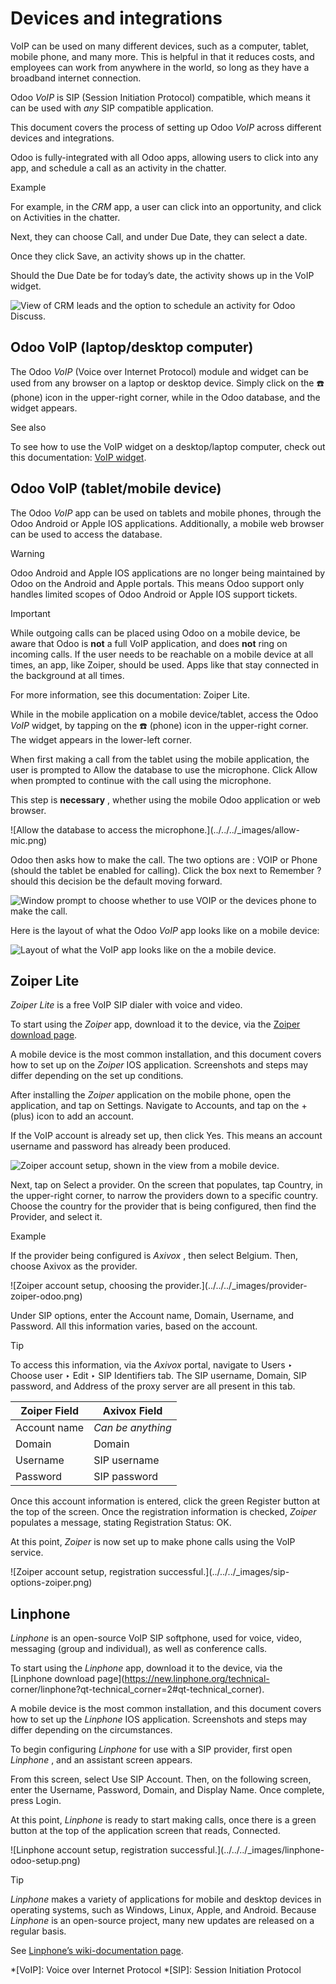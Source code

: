 # Devices and integrations

VoIP can be used on many different devices, such as a computer, tablet, mobile
phone, and many more. This is helpful in that it reduces costs, and employees
can work from anywhere in the world, so long as they have a broadband internet
connection.

Odoo _VoIP_ is SIP (Session Initiation Protocol) compatible, which means it
can be used with _any_ SIP compatible application.

This document covers the process of setting up Odoo _VoIP_ across different
devices and integrations.

Odoo is fully-integrated with all Odoo apps, allowing users to click into any
app, and schedule a call as an activity in the chatter.

Example

For example, in the _CRM_ app, a user can click into an opportunity, and click
on Activities in the chatter.

Next, they can choose Call, and under Due Date, they can select a date.

Once they click Save, an activity shows up in the chatter.

Should the Due Date be for today’s date, the activity shows up in the VoIP
widget.

![View of CRM leads and the option to schedule an activity for Odoo
Discuss.](../../../_images/crm-voip-widget.png)

## Odoo VoIP (laptop/desktop computer)

The Odoo _VoIP_ (Voice over Internet Protocol) module and widget can be used
from any browser on a laptop or desktop device. Simply click on the ☎️ (phone)
icon in the upper-right corner, while in the Odoo database, and the widget
appears.

See also

To see how to use the VoIP widget on a desktop/laptop computer, check out this
documentation: [VoIP widget](voip_widget.html).

## Odoo VoIP (tablet/mobile device)

The Odoo _VoIP_ app can be used on tablets and mobile phones, through the Odoo
Android or Apple IOS applications. Additionally, a mobile web browser can be
used to access the database.

Warning

Odoo Android and Apple IOS applications are no longer being maintained by Odoo
on the Android and Apple portals. This means Odoo support only handles limited
scopes of Odoo Android or Apple IOS support tickets.

Important

While outgoing calls can be placed using Odoo on a mobile device, be aware
that Odoo is **not** a full VoIP application, and does **not** ring on
incoming calls. If the user needs to be reachable on a mobile device at all
times, an app, like Zoiper, should be used. Apps like that stay connected in
the background at all times.

For more information, see this documentation: Zoiper Lite.

While in the mobile application on a mobile device/tablet, access the Odoo
_VoIP_ widget, by tapping on the ☎️ (phone) icon in the upper-right corner.
The widget appears in the lower-left corner.

When first making a call from the tablet using the mobile application, the
user is prompted to Allow the database to use the microphone. Click Allow when
prompted to continue with the call using the microphone.

This step is **necessary** , whether using the mobile Odoo application or web
browser.

![Allow the database to access the microphone.](../../../_images/allow-
mic.png)

Odoo then asks how to make the call. The two options are : VOIP or Phone
(should the tablet be enabled for calling). Click the box next to Remember ?
should this decision be the default moving forward.

![Window prompt to choose whether to use VOIP or the devices phone to make the
call.](../../../_images/voip-phone.png)

Here is the layout of what the Odoo _VoIP_ app looks like on a mobile device:

![Layout of what the VoIP app looks like on the a mobile
device.](../../../_images/voip-odoo-dashboard.png)

## Zoiper Lite

_Zoiper Lite_ is a free VoIP SIP dialer with voice and video.

To start using the _Zoiper_ app, download it to the device, via the [Zoiper
download page](https://www.zoiper.com/en/voip-softphone/download/current).

A mobile device is the most common installation, and this document covers how
to set up on the _Zoiper_ IOS application. Screenshots and steps may differ
depending on the set up conditions.

After installing the _Zoiper_ application on the mobile phone, open the
application, and tap on Settings. Navigate to Accounts, and tap on the \+
(plus) icon to add an account.

If the VoIP account is already set up, then click Yes. This means an account
username and password has already been produced.

![Zoiper account setup, shown in the view from a mobile
device.](../../../_images/account-settings-zoiper-group.png)

Next, tap on Select a provider. On the screen that populates, tap Country, in
the upper-right corner, to narrow the providers down to a specific country.
Choose the country for the provider that is being configured, then find the
Provider, and select it.

Example

If the provider being configured is _Axivox_ , then select Belgium. Then,
choose Axivox as the provider.

![Zoiper account setup, choosing the provider.](../../../_images/provider-
zoiper-odoo.png)

Under SIP options, enter the Account name, Domain, Username, and Password. All
this information varies, based on the account.

Tip

To access this information, via the _Axivox_ portal, navigate to Users ‣
Choose user ‣ Edit ‣ SIP Identifiers tab. The SIP username, Domain, SIP
password, and Address of the proxy server are all present in this tab.

Zoiper Field | Axivox Field  
---|---  
Account name | _Can be anything_  
Domain | Domain  
Username | SIP username  
Password | SIP password  
  
Once this account information is entered, click the green Register button at
the top of the screen. Once the registration information is checked, _Zoiper_
populates a message, stating Registration Status: OK.

At this point, _Zoiper_ is now set up to make phone calls using the VoIP
service.

![Zoiper account setup, registration successful.](../../../_images/sip-
options-zoiper.png)

## Linphone

_Linphone_ is an open-source VoIP SIP softphone, used for voice, video,
messaging (group and individual), as well as conference calls.

To start using the _Linphone_ app, download it to the device, via the
[Linphone download page](https://new.linphone.org/technical-
corner/linphone?qt-technical_corner=2#qt-technical_corner).

A mobile device is the most common installation, and this document covers how
to set up the _Linphone_ IOS application. Screenshots and steps may differ
depending on the circumstances.

To begin configuring _Linphone_ for use with a SIP provider, first open
_Linphone_ , and an assistant screen appears.

From this screen, select Use SIP Account. Then, on the following screen, enter
the Username, Password, Domain, and Display Name. Once complete, press Login.

At this point, _Linphone_ is ready to start making calls, once there is a
green button at the top of the application screen that reads, Connected.

![Linphone account setup, registration successful.](../../../_images/linphone-
odoo-setup.png)

Tip

 _Linphone_ makes a variety of applications for mobile and desktop devices in
operating systems, such as Windows, Linux, Apple, and Android. Because
_Linphone_ is an open-source project, many new updates are released on a
regular basis.

See [Linphone’s wiki-documentation
page](https://wiki.linphone.org/xwiki/wiki/public/view/Linphone/).

  *[VoIP]: Voice over Internet Protocol
  *[SIP]: Session Initiation Protocol

